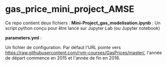 # gas_price_mini_project_AMSE

Ce repo contient deux fichiers :
**Mini-Project_gas_modelisation.ipynb** :
Un script python conçu pour être lancé sur Jupyter Lab (ou Jupyter notebook)

**parameters.yml** :

Un fichier de configuration. Par défaut l'URL pointe vers https://raw.githubusercontent.com/rvm-courses/GasPrices/master/, l'année de départ commence en 2015 et l'année de fin en 2018.

